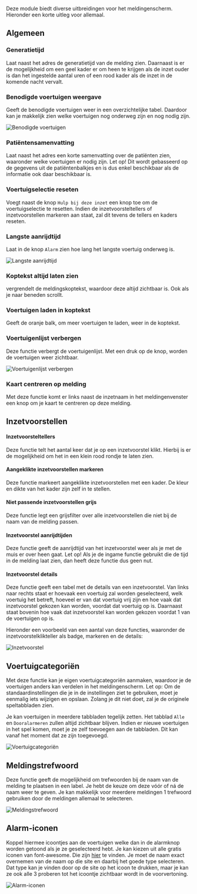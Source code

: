 Deze module biedt diverse uitbreidingen voor het meldingenscherm. Hieronder een korte uitleg voor allemaal.

## Algemeen
### Generatietijd
Laat naast het adres de generatietijd van de melding zien. Daarnaast is er de mogelijkheid om een geel kader er om heen te krijgen als de inzet ouder is dan het ingestelde aantal uren of een rood kader als de inzet in de komende nacht vervalt. 

### Benodigde voertuigen weergave
Geeft de benodigde voertuigen weer in een overzichtelijke tabel. Daardoor kan je makkelijk zien welke voertuigen nog onderweg zijn en nog nodig zijn.

![Benodigde voertuigen](/v4/docs/assets/extendedCallWindow/img/nl_NL/enhancedMissingVehicles.png)

### Patiëntensamenvatting
Laat naast het adres een korte samenvatting over de patiënten zien, waaronder welke voertuigen er nodig zijn.
Let op! Dit wordt gebasseerd op de gegevens uit de patiëntenbalkjes en is dus enkel beschikbaar als de informatie ook daar beschikbaar is. 

### Voertuigselectie reseten
Voegt naast de knop `Hulp bij deze inzet` een knop toe om de voertuigselectie te resetten. Indien de inzetvoorsteltellers of inzetvoorstellen markeren aan staat, zal dit tevens de tellers en kaders reseten. 

### Langste aanrijdtijd
Laat in de knop `Alarm` zien hoe lang het langste voertuig onderweg is. 

![Langste aanrijdtijd](/v4/docs/assets/extendedCallWindow/img/nl_NL/alarmTime.png)

### Koptekst altijd laten zien
vergrendelt de meldingskoptekst, waardoor deze altijd zichtbaar is. Ook als je naar beneden scrollt. 

### Voertuigen laden in koptekst
Geeft de oranje balk, om meer voertuigen te laden, weer in de koptekst.

### Voertuigenlijst verbergen
Deze functie verbergt de voertuigenlijst. Met een druk op de knop, worden de voertuigen weer zichtbaar. 

![Voertuigenlijst verbergen](/v4/docs/assets/extendedCallWindow/img/nl_NL/hideVehicleList.png)

### Kaart centreren op melding
Met deze functie komt er links naast de inzetnaam in het meldingenvenster een knop om je kaart te centreren op deze melding. 

## Inzetvoorstellen
#### Inzetvoorsteltellers
Deze functie telt het aantal keer dat je op een inzetvoorstel klikt. Hierbij is er de mogelijkheid om het in een klein rood rondje te laten zien.

#### Aangeklikte inzetvoorstellen markeren
Deze functie markeert aangeklikte inzetvoorstellen met een kader. De kleur en dikte van het kader zijn zelf in te stellen. 

#### Niet passende inzetvoorstellen grijs
Deze functie legt een grijsfilter over alle inzetvoorstellen die niet bij de naam van de melding passen. 

#### Inzetvoorstel aanrijdtijden
Deze functie geeft de aanrijdtijd van het inzetvoorstel weer als je met de muis er over heen gaat. 
Let op! Als je de ingame functie gebruikt die de tijd in de melding laat zien, dan heeft deze functie dus geen nut. 

####  Inzetvoorstel details
Deze functie geeft een tabel met de details van een inzetvoorstel. Van links naar rechts staat er hoevaak een voertuig zal worden geselecteerd, welk voertuig het betreft, hoeveel er van dat voertuig vrij zijn en hoe vaak dat inzetvoorstel gekozen kan worden, voordat dat voertuig op is. 
Daarnaast staat bovenin hoe vaak dat inzetvoorstel kan worden gekozen voordat 1 van de voertuigen op is. 

Hieronder een voorbeeld van een aantal van deze functies, waaronder de inzetvoorstelklikteller als badge, markeren en de details:

![Inzetvoorstel](/v4/docs/assets/extendedCallWindow/img/nl_NL/arr.png)

## Voertuigcategoriën
Met deze functie kan je eigen voertuigcategoriën aanmaken, waardoor je de voertuigen anders kan verdelen in het meldingenscherm. 
Let op: Om de standaardinstellingen die je in de instellingen ziet te gebruiken, moet je eenmalig iets wijzigen en opslaan. Zolang je dit niet doet, zal je de originele speltabbladen zien. 

Je kan voertuigen in meerdere tabbladen tegelijk zetten. Het tabblad `Alle` en `Dooralarmeren` zullen altijd zichtbaar blijven. Indien er nieuwe voertuigen in het spel komen, moet je ze zelf toevoegen aan de tabbladen. Dit kan vanaf het moment dat ze zijn toegevoegd.

![Voertuigcategoriën](/v4/docs/assets/extendedCallWindow/img/nl_NL/tailoredTabs.png)

## Meldingstrefwoord
Deze functie geeft de mogelijkheid om trefwoorden bij de naam van de melding te plaatsen in een label.  Je hebt de keuze om deze vóór of ná de naam weer te geven. Je kan makkelijk voor meerdere meldingen 1 trefwoord gebruiken door de meldingen allemaal te selecteren. 

![Meldingstrefwoord](/v4/docs/assets/extendedCallWindow/img/nl_NL/missionKeyword.png)

## Alarm-iconen
Koppel hiermee icoontjes aan de voertuigen welke dan in de alarmknop worden getoond als je ze geselecteerd hebt. Je kan kiezen uit alle gratis iconen van font-awesome. Die zijn [hier](https://fontawesome.com/icons?d=gallery&m=free) te vinden. 
Je moet de naam exact overnemen van de naam op die site en daarbij het goede type selecteren. Dat type kan je vinden door op de site op het icoon te drukken, maar je kan ze ook alle 3 proberen tot het icoontje zichtbaar wordt in de voorvertoning. 

![Alarm-iconen](/v4/docs/assets/extendedCallWindow/img/nl_NL/alarmIcons.png)